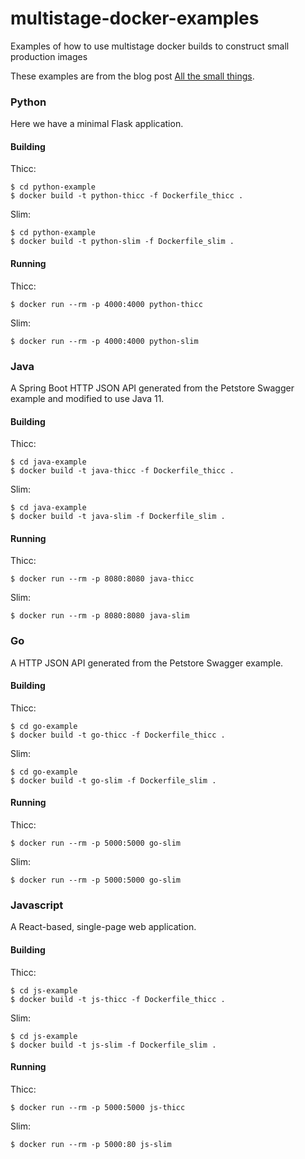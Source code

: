 # multistage-docker-examples

Examples of how to use multistage docker builds to construct small production images

These examples are from the blog post [All the small things]().

### Python

Here we have a minimal Flask application.

#### Building

Thicc:
```
$ cd python-example
$ docker build -t python-thicc -f Dockerfile_thicc .
```

Slim:
```
$ cd python-example
$ docker build -t python-slim -f Dockerfile_slim .
```

#### Running

Thicc:
```
$ docker run --rm -p 4000:4000 python-thicc
```

Slim:
```
$ docker run --rm -p 4000:4000 python-slim
```

### Java

A Spring Boot HTTP JSON API generated from the Petstore Swagger example and modified to use Java 11.

#### Building

Thicc:
```
$ cd java-example
$ docker build -t java-thicc -f Dockerfile_thicc .
```

Slim:
```
$ cd java-example
$ docker build -t java-slim -f Dockerfile_slim .
```

#### Running

Thicc:
```
$ docker run --rm -p 8080:8080 java-thicc
```

Slim:
```
$ docker run --rm -p 8080:8080 java-slim
```

### Go

A HTTP JSON API generated from the Petstore Swagger example.

#### Building

Thicc:
```
$ cd go-example
$ docker build -t go-thicc -f Dockerfile_thicc .
```

Slim:
```
$ cd go-example
$ docker build -t go-slim -f Dockerfile_slim .
```

#### Running

Thicc:
```
$ docker run --rm -p 5000:5000 go-slim
```

Slim:
```
$ docker run --rm -p 5000:5000 go-slim
```

### Javascript

A React-based, single-page web application.

#### Building

Thicc:
```
$ cd js-example
$ docker build -t js-thicc -f Dockerfile_thicc .
```

Slim:
```
$ cd js-example
$ docker build -t js-slim -f Dockerfile_slim .
```

#### Running

Thicc:
```
$ docker run --rm -p 5000:5000 js-thicc
```

Slim:
```
$ docker run --rm -p 5000:80 js-slim
```
